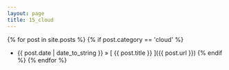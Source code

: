 ```yaml
---
layout: page
title: 15_cloud
---
```

{% for post in site.posts %}
  {% if post.category == 'cloud' %}
  * {{ post.date | date_to_string }} &raquo; [ {{ post.title }} ]({{ post.url }})
  {% endif %}
{% endfor %}
